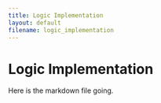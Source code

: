 ```yaml
---
title: Logic Implementation
layout: default
filename: logic_implementation
--- 
```

# Logic Implementation
Here is the markdown file going.
